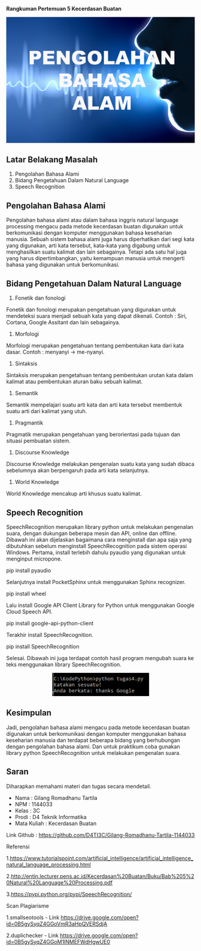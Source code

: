 **Rangkuman Pertemuan 5 Kecerdasan Buatan**
<p align="center">
  	<img src="/img/speech.jpg">
</p>

## Latar Belakang Masalah

1. Pengolahan Bahasa Alami
2. Bidang Pengetahuan Dalam Natural Language
3. Speech Recognition

## Pengolahan Bahasa Alami

Pengolahan bahasa alami atau dalam bahasa inggris natural language processing mengacu pada metode kecerdasan buatan digunakan untuk berkomunikasi dengan komputer menggunakan bahasa keseharian manusia. Sebuah sistem bahasa alami juga harus diperhatikan dari segi kata yang digunakan, arti kata tersebut, kata-kata yang digabung untuk menghasilkan suatu kalimat dan lain sebagainya. Tetapi ada satu hal juga yang harus dipertimbangkan, yaitu kemampuan manusia untuk mengerti bahasa yang digunakan untuk berkomunikasi.

## Bidang Pengetahuan Dalam Natural Language

1. Fonetik dan fonologi

Fonetik dan fonologi merupakan pengetahuan yang digunakan untuk mendeteksi suara menjadi sebuah kata yang dapat dikenali.
Contoh : Siri, Cortana, Google Assitant dan lain sebagainya.

1. Morfologi

Morfologi merupakan pengetahuan tentang pembentukan kata dari kata dasar.
Contoh : menyanyi -&gt; me-nyanyi.

1. Sintaksis

Sintaksis merupakan pengetahuan tentang pembentukan urutan kata dalam kalimat atau pembentukan aturan baku sebuah kalimat.

1. Semantik

Semantik mempelajari suatu arti kata dan arti kata tersebut membentuk suatu arti dari kalimat yang utuh.

1. Pragmantik

Pragmatik merupakan pengetahuan yang berorientasi pada tujuan dan situasi pembuatan sistem.

1. Discourse Knowledge

Discourse Knowledge melakukan pengenalan suatu kata yang sudah dibaca sebelumnya akan berpengaruh pada arti kata selanjutnya.

1. World Knowledge

World Knowledge mencakup arti khusus suatu kalimat.

## Speech Recognition

SpeechRecognition merupakan library python untuk melakukan pengenalan suara, dengan dukungan beberapa mesin dan API, online dan offline. Dibawah ini akan dijelaskan bagaimana cara menginstall dan apa saja yang dibutuhkan sebelum menginstall SpeechRecognition pada sistem operasi Windows.
Pertama, install terlebih dahulu pyaudio yang digunakan untuk menginput micropone.

pip install pyaudio

Selanjutnya install PocketSphinx untuk menggunakan Sphinx recognizer.

pip install wheel

Lalu install Google API Client Library for Python untuk menggunakan Google Cloud Speech API.

pip install google-api-python-client

Terakhir install SpeechRecognition.

pip install SpeechRecognition

Selesai.
Dibawah ini juga terdapat contoh hasil program mengubah suara ke teks menggunakan library SpeechRecognition.

<p align="center">
  	<img src="/img/test.png">
</p>

## Kesimpulan

Jadi, pengolahan bahasa alami mengacu pada metode kecerdasan buatan digunakan untuk berkomunikasi dengan komputer menggunakan bahasa keseharian manusia dan terdapat beberapa bidang yang berhubungan dengan pengolahan bahasa alami. Dan untuk praktikum coba gunakan library python SpeechRecognition untuk melakukan pengenalan suara.

## Saran

Diharapkan memahami materi dan tugas secara mendetail.

* Nama : Gilang Romadhanu Tartila
* NPM : 1144033
* Kelas : 3C
* Prodi : D4 Teknik Informatika
* Mata Kuliah : Kecerdasan Buatan

Link Github : https://github.com/D4TI3C/Gilang-Romadhanu-Tartila-1144033

Referensi

1.https://www.tutorialspoint.com/artificial_intelligence/artificial_intelligence_natural_language_processing.html

2.http://entin.lecturer.pens.ac.id/Kecerdasan%20Buatan/Buku/Bab%205%20Natural%20Language%20Processing.pdf

3.https://pypi.python.org/pypi/SpeechRecognition/

Scan Plagiarisme

1.smallseotools - Link https://drive.google.com/open?id=0B5gySyqZ4GGoVmR3aHpQVERSdjA

2.duplichecker - Link https://drive.google.com/open?id=0B5gySyqZ4GGoM1lNMEFWdHgwUE0